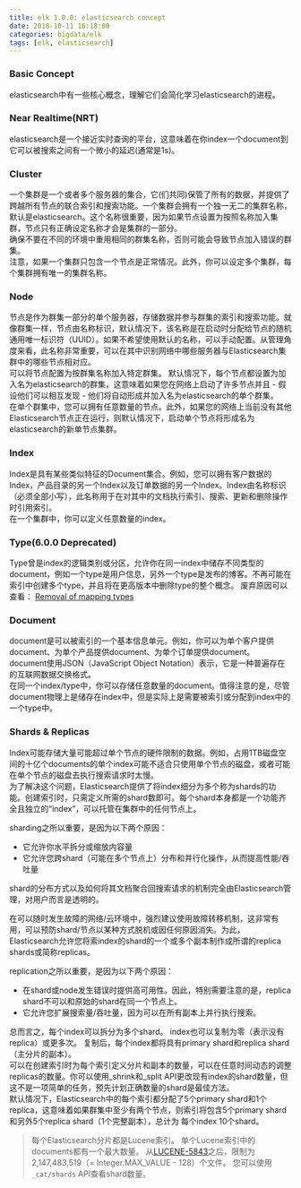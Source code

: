 ```yaml
---
title: elk 1.0.0: elasticsearch concept
date: 2018-10-11 16:18:00
categories: bigdata/elk
tags: [elk, elasticsearch]
---
```


### Basic Concept
elasticsearch中有一些核心概念，理解它们会简化学习elasticsearch的进程。

### Near Realtime(NRT)
elasticsearch是一个接近实时查询的平台，这意味着在你index一个document到它可以被搜索之间有一个微小的延迟(通常是1s)。

### Cluster
一个集群是一个或者多个服务器的集合，它(们共同)保管了所有的数据，并提供了跨越所有节点的联合索引和搜索功能。一个集群会拥有一个独一无二的集群名称，默认是elasticsearch。这个名称很重要，因为如果节点设置为按照名称加入集群，节点只有正确设定名称才会是集群的一部分。  
确保不要在不同的环境中重用相同的群集名称，否则可能会导致节点加入错误的群集。  
注意，如果一个集群只包含一个节点是正常情况。此外，你可以设定多个集群，每个集群拥有唯一的集群名称。

### Node
节点是作为群集一部分的单个服务器，存储数据并参与群集的索引和搜索功能。就像群集一样，节点由名称标识，默认情况下，该名称是在启动时分配给节点的随机通用唯一标识符（UUID）。如果不希望使用默认的名称，可以手动配置。从管理角度来看，此名称非常重要，可以在其中识别网络中哪些服务器与Elasticsearch集群中的哪些节点相对应。  
可以将节点配置为按群集名称加入特定群集。 默认情况下，每个节点都设置为加入名为elasticsearch的群集，这意味着如果您在网络上启动了许多节点并且 - 假设他们可以相互发现 - 他们将自动形成并加入名为elasticsearch的单个群集。  
在单个群集中，您可以拥有任意数量的节点。此外，如果您的网络上当前没有其他Elasticsearch节点正在运行，则默认情况下，启动单个节点将形成名为elasticsearch的新单节点集群。

### Index
Index是具有某些类似特征的Document集合。例如，您可以拥有客户数据的Index，产品目录的另一个Index以及订单数据的另一个Index。Index由名称标识（必须全部小写），此名称用于在对其中的文档执行索引、搜索、更新和删除操作时引用索引。  
在一个集群中，你可以定义任意数量的index。

### Type(6.0.0 Deprecated)
Type曾是index的逻辑类别或分区，允许你在同一index中储存不同类型的document，例如一个type是用户信息，另外一个type是发布的博客。不再可能在索引中创建多个type，并且将在更高版本中删除type的整个概念。 废弃原因可以查看： [Removal of mapping types](https://www.elastic.co/guide/en/elasticsearch/reference/current/removal-of-types.html)

### Document
document是可以被索引的一个基本信息单元。例如，你可以为单个客户提供document、为单个产品提供document、为单个订单提供document。document使用JSON（JavaScript Object Notation）表示，它是一种普遍存在的互联网数据交换格式。  
在同一个index/type中，你可以存储任意数量的document。值得注意的是，尽管document物理上是储存在index中，但是实际上是需要被索引或分配到index中的一个type中。

### Shards & Replicas
Index可能存储大量可能超过单个节点的硬件限制的数据。例如，占用1TB磁盘空间的十亿个documents的单个index可能不适合只使用单个节点的磁盘，或者可能在单个节点的磁盘去执行搜索请求时太慢。  
为了解决这个问题，Elasticsearch提供了将index细分为多个称为shards的功能。创建索引时，只需定义所需的shard数即可。每个shard本身都是一个功能齐全且独立的“index”，可以托管在集群中的任何节点上。  

sharding之所以重要，是因为以下两个原因：
- 它允许你水平拆分或缩放内容量
- 它允许您跨shard（可能在多个节点上）分布和并行化操作，从而提高性能/吞吐量

shard的分布方式以及如何将其文档聚合回搜索请求的机制完全由Elasticsearch管理，对用户而言是透明的。  


在可以随时发生故障的网络/云环境中，强烈建议使用故障转移机制，这非常有用，可以预防shard/节点以某种方式脱机或因任何原因消失。为此，Elasticsearch允许您将索index的shard的一个或多个副本制作成所谓的replica shards或简称replicas。

replication之所以重要，是因为以下两个原因：
- 在shard或node发生错误时提供高可用性。因此，特别需要注意的是，replica shard不可以和原始的shard在同一个节点上。
- 它允许您扩展搜索量/吞吐量，因为可以在所有副本上并行执行搜索。

总而言之，每个index可以拆分为多个shard。 index也可以复制为零（表示没有replica）或更多次。 复制后，每个index都将具有primary shard和replica shard（主分片的副本）。  
可以在创建索引时为每个索引定义分片和副本的数量，可以在任意时间动态的调整replicas的数量。你可以使用_shrink和_split API更改现有index的shard数量，但这不是一项简单的任务，预先计划正确数量的shard是最佳方法。  
默认情况下，Elasticsearch中的每个索引都分配了5个primary shard和1个replica，这意味着如果群集中至少有两个节点，则索引将包含5个primary shard和另外5个replica shard（1个完整副本），总计为 每个index 10个shard。
> 每个Elasticsearch分片都是Lucene索引。 单个Lucene索引中的documents都有一个最大数量。 从[LUCENE-5843](https://issues.apache.org/jira/browse/LUCENE-5843)之后，限制为2,147,483,519（= Integer.MAX_VALUE - 128）个文件。 您可以使用`_cat/shards` API查看shard数量。
